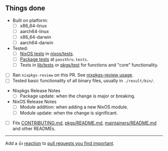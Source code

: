 
<!--
Please summarise your changes and explain why they are necessary here.
-->

## Things done

<!-- Please check what applies. Not all of these are hard requirements. -->

- Built on platform:
  - [ ] x86_64-linux
  - [ ] aarch64-linux
  - [ ] x86_64-darwin
  - [ ] aarch64-darwin
- Tested:
  - [ ] [NixOS tests] in [nixos/tests].
  - [ ] [Package tests] at `passthru.tests`.
  - [ ] Tests in [lib/tests] or [pkgs/test] for functions and "core" functionality.
- [ ] Ran `nixpkgs-review` on this PR. See [nixpkgs-review usage].
- [ ] Tested basic functionality of all binary files, usually in `./result/bin/`.
- Nixpkgs Release Notes
  - [ ] Package update: when the change is major or breaking.
- NixOS Release Notes
  - [ ] Module addition: when adding a new NixOS module.
  - [ ] Module update: when the change is significant.
- [ ] Fits [CONTRIBUTING.md], [pkgs/README.md], [maintainers/README.md] and other READMEs.

[NixOS tests]: https://nixos.org/manual/nixos/unstable/index.html#sec-nixos-tests
[Package tests]: https://github.com/NixOS/nixpkgs/blob/master/pkgs/README.md#package-tests
[nixpkgs-review usage]: https://github.com/Mic92/nixpkgs-review#usage

[CONTRIBUTING.md]: https://github.com/NixOS/nixpkgs/blob/master/CONTRIBUTING.md
[lib/tests]: https://github.com/NixOS/nixpkgs/blob/master/lib/tests
[maintainers/README.md]: https://github.com/NixOS/nixpkgs/blob/master/maintainers/README.md
[nixos/tests]: https://github.com/NixOS/nixpkgs/blob/master/nixos/tests
[pkgs/README.md]: https://github.com/NixOS/nixpkgs/blob/master/pkgs/README.md
[pkgs/test]: https://github.com/NixOS/nixpkgs/blob/master/pkgs/test

---

Add a :+1: [reaction] to [pull requests you find important].

[reaction]: https://github.blog/2016-03-10-add-reactions-to-pull-requests-issues-and-comments/
[pull requests you find important]: https://github.com/NixOS/nixpkgs/pulls?q=is%3Aopen+sort%3Areactions-%2B1-desc
